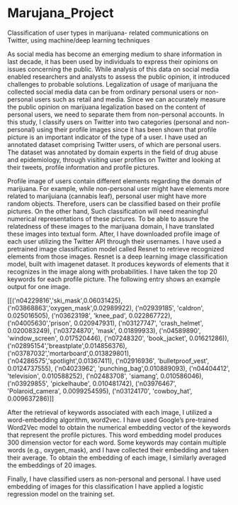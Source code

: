 # Marujana_Project

Classification of user types in marijuana- related communications on Twitter, using machine/deep learning techniques

As social media has become an emerging medium to share information in last decade, it has been used by individuals to express their opinions on issues concerning the public. While analysis of this data on social media enabled researchers and analysts to assess the public opinion, it introduced challenges to probable solutions. Legalization of usage of marijuana the collected social media data can be from ordinary personal users or non-personal users such as retail and media. Since we can accurately measure the public opinion on marijuana legalization based on the content of personal users, we need to separate them from non-personal accounts. In this study, I classify users on Twitter into two categories (personal and non-personal) using their profile images since it has been shown that profile picture is an important indicator of the type of a user. I have used an annotated dataset comprising Twitter users, of which are personal users. The dataset was annotated by domain experts in the field of drug abuse and epidemiology, through visiting user profiles on Twitter and looking at their tweets, profile information and profile pictures.

Profile image of users contain different elements regarding the domain of marijuana. For example, while non-personal user might have elements more related to marijuiana (cannabis leaf), personal user might have more random objects. Therefore, users can be classified based on their profile pictures. On the other hand, Such classification will need meaningful numerical representations of these pictures. To be able to assure the relatedness of these images to the marijuana domain, I have translated these images into textual form. After, I have downloaded profile image of each user utilizing the Twitter API through their usernames. I have used a pretrained image classification model called Resnet to retrieve recognized elements from those images. Resnet is a deep learning image classification model, built with imagenet dataset. It produces keywords of elements that it recognizes in the image along with probabilities. I have taken the top 20 keywords for each profile picture. The following entry shows an example output for one image.

[[('n04229816','ski_mask',0.06031425),
  ('n03868863','oxygen_mask',0.02989922),
  ('n02939185', 'caldron', 0.025016505),
  ('n03623198', 'knee_pad', 0.022867722),
  ('n04005630','prison', 0.020947931), 
  ('n03127747', 'crash_helmet', 0.020083249), 
  ('n03724870', 'mask', 0.01899933), 
  ('n04589890', 'window_screen', 0.017520446), 
  ('n07248320', 'book_jacket', 0.01621286)),
  ('n02895154','breastplate',0.014856376),
  ('n03787032','mortarboard',0.013829801),
  ('n04286575','spotlight',0.01367411), 
  ('n02916936', 'bulletproof_vest', 0.0124737555), 
  ('n04023962', 'punching_bag',0.010889093),
  ('n04404412', 'television', 0.010588252), 
  ('n02483708', 'siamang', 0.010586046),
  ('n03929855', 'pickelhaube', 0.010481742),
  ('n03976467', 'Polaroid_camera', 0.0099254595),
  ('n03124170', 'cowboy_hat', 0.009637286)]]

After the retrieval of keywords associated with each image, I utilized a word-embedding algorithm, word2vec. I have used Google’s pre-trained Word2Vec model to obtain the numerical embedding vector of the keywords that represent the profile pictures. This word embedding model produces 300 dimension vector for each word. Some keywords may contain multiple words (e.g., oxygen_mask), and I have collected their embedding and taken their average. To obtain the embedding of each image, I similarly averaged the embeddings of 20 images.

Finally, I have classified users as non-personal and personal. I have used embedding of images for this classification I have applied a logistic regression model on the training set.
